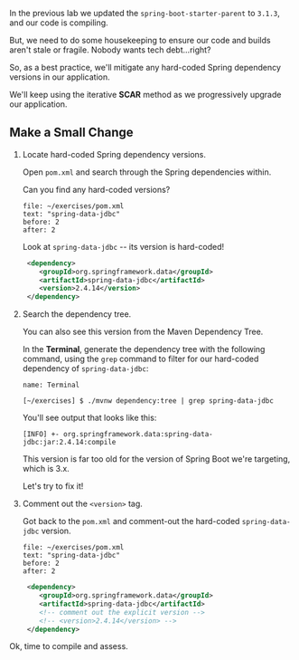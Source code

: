 In the previous lab we updated the `spring-boot-starter-parent` to `3.1.3`, and our code is compiling.

But, we need to do some housekeeping to ensure our code and builds aren't stale or fragile. Nobody wants tech debt...right?

So, as a best practice, we'll mitigate any hard-coded Spring dependency versions in our application.

We'll keep using the iterative **SCAR** method as we progressively upgrade our application.

## Make a **S**mall Change

1. Locate hard-coded Spring dependency versions.

   Open `pom.xml` and search through the Spring dependencies within.

   Can you find any hard-coded versions?

   ```editor:select-matching-text
   file: ~/exercises/pom.xml
   text: "spring-data-jdbc"
   before: 2
   after: 2
   ```

   Look at `spring-data-jdbc` -- its version is hard-coded!

   ```xml
    <dependency>
       <groupId>org.springframework.data</groupId>
       <artifactId>spring-data-jdbc</artifactId>
       <version>2.4.14</version>
    </dependency>
   ```

2. Search the dependency tree.

   You can also see this version from the Maven Dependency Tree.

   In the **Terminal**, generate the dependency tree with the following command, using the `grep` command to filter for our hard-coded dependency of `spring-data-jdbc`:

   ```dashboard:open-dashboard
   name: Terminal
   ```

   ```shell
   [~/exercises] $ ./mvnw dependency:tree | grep spring-data-jdbc
   ```

   You'll see output that looks like this:

   ```shell
   [INFO] +- org.springframework.data:spring-data-jdbc:jar:2.4.14:compile
   ```

   This version is far too old for the version of Spring Boot we're targeting, which is 3.x.

   Let's try to fix it!

3. Comment out the `<version>` tag.

   Got back to the `pom.xml` and comment-out the hard-coded `spring-data-jdbc` version.

   ```editor:select-matching-text
   file: ~/exercises/pom.xml
   text: "spring-data-jdbc"
   before: 2
   after: 2
   ```

   ```xml
    <dependency>
       <groupId>org.springframework.data</groupId>
       <artifactId>spring-data-jdbc</artifactId>
       <!-- comment out the explicit version -->
       <!-- <version>2.4.14</version> -->
    </dependency>
   ```

Ok, time to compile and assess.

